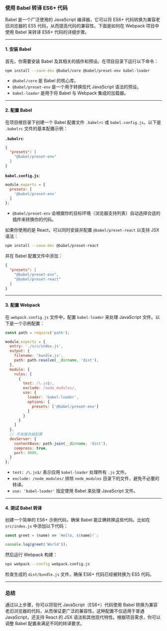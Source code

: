 ### 使用 Babel 转译 ES6+ 代码

Babel 是一个广泛使用的 JavaScript 编译器，它可以将 ES6+ 代码转换为兼容老旧浏览器的 ES5 代码，从而提高代码的兼容性。下面是如何在 Webpack 项目中使用 Babel 来转译 ES6+ 代码的详细步骤。

---

#### **1. 安装 Babel**

首先，你需要安装 Babel 及其相关的插件和预设。在项目目录下运行以下命令：

```bash
npm install --save-dev @babel/core @babel/preset-env babel-loader
```

- `@babel/core` 是 Babel 的核心库。
- `@babel/preset-env` 是一个用于转换现代 JavaScript 语法的预设。
- `babel-loader` 是用于将 Babel 与 Webpack 集成的加载器。

---

#### **2. 配置 Babel**

在项目根目录下创建一个 Babel 配置文件 `.babelrc` 或 `babel.config.js`。以下是 `.babelrc` 文件的基本配置示例：

**`.babelrc`**:

```json
{
  "presets": [
    "@babel/preset-env"
  ]
}
```

**`babel.config.js`**:

```javascript
module.exports = {
  presets: [
    '@babel/preset-env'
  ]
};
```

- `@babel/preset-env` 会根据你的目标环境（浏览器支持列表）自动选择合适的插件来转换你的代码。

如果你使用的是 React，可以同时安装并配置 `@babel/preset-react` 以支持 JSX 语法：

```bash
npm install --save-dev @babel/preset-react
```

并在 Babel 配置文件中添加：

```json
{
  "presets": [
    "@babel/preset-env",
    "@babel/preset-react"
  ]
}
```

---

#### **3. 配置 Webpack**

在 `webpack.config.js` 文件中，配置 `babel-loader` 来处理 JavaScript 文件。以下是一个示例配置：

```javascript
const path = require('path');

module.exports = {
  entry: './src/index.js',
  output: {
    filename: 'bundle.js',
    path: path.resolve(__dirname, 'dist'),
  },
  module: {
    rules: [
      {
        test: /\.js$/,
        exclude: /node_modules/,
        use: {
          loader: 'babel-loader',
          options: {
            presets: ['@babel/preset-env']
          }
        }
      }
    ]
  },
  // 开发服务器配置
  devServer: {
    contentBase: path.join(__dirname, 'dist'),
    compress: true,
    port: 9000,
  }
};
```

- `test: /\.js$/` 表示应用 `babel-loader` 处理所有 `.js` 文件。
- `exclude: /node_modules/` 排除 `node_modules` 目录下的文件，避免不必要的转译。
- `use: 'babel-loader'` 指定使用 Babel 来处理 JavaScript 文件。

---

#### **4. 测试 Babel 转译**

创建一个简单的 ES6+ 示例代码，确保 Babel 能正确转换这些代码。比如在 `src/index.js` 中添加以下代码：

```javascript
const greet = (name) => `Hello, ${name}!`;

console.log(greet('World'));
```

然后运行 Webpack 构建：

```bash
npx webpack --config webpack.config.js
```

检查生成的 `dist/bundle.js` 文件，确保 ES6+ 代码已经被转换为 ES5 代码。

---

### 总结

通过以上步骤，你可以将现代 JavaScript（ES6+）代码使用 Babel 转换为兼容老旧浏览器的代码，从而保证更广泛的兼容性。这种配置不仅适用于普通 JavaScript，还支持 React 的 JSX 语法和其他现代特性。根据项目需求，你可以调整 Babel 配置来满足不同的转译要求。